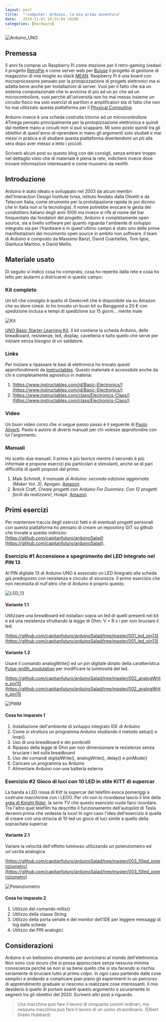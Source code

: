 ```yaml
---
layout: post
title:  ":computer: Arduino, la mia prima avventura"
date:   2019-11-01 19:24:04 +0100
categories: [Hardware]
---
```

![Arduino_UNO](/assets/2019-11-01/000.jpg)

## Premessa

5 anni fa comprai un Raspberry Pi come stazione per il retro-gaming (vedasi il progetto [RetroPie](https://retropie.org.uk/) e come server web per [Bujuse](https://github.com/capitanfuturo/bujuse) il progetto di gestione di magazzino di mia moglie su stack [MEAN](https://en.wikipedia.org/wiki/MEAN_(software_bundle)). Raspberry Pi è una board con microprocessore pensato per la protopizzazione di progetti elettronici ma si adatta bene anche per installazioni di server. Vuoi per il fatto che sia un sistema computazionale che lo avvicina di più ad un pc che ad un microcontrollore, vuoi perchè all'università non ho mai messo insieme un circuito fisico ma solo esercizi di partitori e amplificatori sta di fatto che non ho mai utilizzato questa piattaforma per il [Physical Computing](https://en.wikipedia.org/wiki/Physical_computing).

Arduino invece è una scheda costruita intorno ad un microcontrollore ATmega pensato principalmente per la protopizzazione elettronica e quindi dal mettere mano a circuiti non si può scappare. Mi sono posto quindi tra gli obiettivi di quest'anno di riprendere in mano gli argomenti solo studiati e mai messi in pratica e di studiare questa piattaforma divertendomi un pò alla sera dopo aver messo a letto i piccoli.
 
Scriverò alcuni post su questo blog con dei consigli, senza entrare troppo nel dettaglio visto che di materiale è piena la rete, indicherò invece dove trovare informazioni interessanti e come muoversi da neofiti.

## Introduzione

Arduino è stato ideato e sviluppato nel 2003 da alcuni membri dell'Interaction Design Institute Ivrea, istituto fondato dalla Olivetti e da Telecom Italia, come strumento per la prototipazione rapida (e poi dicono che in Italia non si fa tecnologia).
Il nome potrebbe evocare le gesta del condottiero italiano degli anni 1000 ma invece si rifà al nome del bar frequentato dai fondatori del progetto.
Arduino è completamente open source, sia a livello software per quanto riguarda l'ambiente di sviluppo integrato sia per l'hardware e in quest'ultimo campo è stato uno delle prime manifestazioni del movimento open source in ambito non software.
Il team di Arduino è composto da Massimo Banzi, David Cuartielles, Tom Igoe, Gianluca Martino, e David Mellis.

## Materiale usato

Di seguito vi indico cosa ho comprato, cosa ho reperito dalla rete e cosa ho letto per aiutarmi a districarmi in questo campo.

### Kit completo

Un kit che consiglio è quello di Geekcreit che è disponibile sia su Amazon che su store cinesi. Io ho trovato un buon kit su Banggood a 20 € con spedizione inclusa e tempi di spedizione sui 15 giorni... niente male

![Kit](/assets/2019-11-01/000_kit.jpg)

[UNO Basic Starter Learning Kit](https://www.banggood.com/UNO-Basic-Starter-Learning-Kit-Upgrade-Version-For-Arduino-p-970714.html?rmmds=myorder&cur_warehouse=CN). Il kit contiene la scheda Arduino, delle breadboard, resistenze, led, display, cavetteria e tutto quello che serve per iniziare senza bisogno di un saldatore.

### Links

Per iniziare a ripassare le basi di elettronica ho trovato questi approfondimenti da [Instructables](https://www.instructables.com/). Questo materiale è accessibile anche da chi è completamente agnostico in materia:

1. [https://www.instructables.com/id/Basic-Electronics/](https://www.instructables.com/id/Basic-Electronics/)
2. [https://www.instructables.com/class/Electronics-Class/](https://www.instructables.com/class/Electronics-Class/)

### Video

Un buon video corso che vi segue passo passo è il seguente di [Paolo Aliverti](https://www.youtube.com/watch?v=mAW1KVjC_Vc&list=PL9_01HM23dGEDNNfR6BtlDWD8DDoAcLOT). Paolo è autore di diversi manuali per chi volesse approfondire con lui l'argomento.

### Manuali

Ho scelto due manuali. Il primo è più teorico mentre il secondo è più informale e propone esercizi più particolari e stimolanti, anche se di pari difficoltà di quelli proposti dal primo.

1. Maik Schmidt, _Il manuale di Arduino: seconda edizione aggiornata (Maker Vol. 3)_, Apogeo. [Amazon](https://www.amazon.it/manuale-Arduino-seconda-edizione-aggiornata-ebook/dp/B00YHEZ9ZQ/ref=tmm_kin_swatch_0?_encoding=UTF8&qid=&sr=).
2. Brock Craft, _Creare progetti con Arduino For Dummies: Con 12 progetti facili da realizzare!_, Hoepli. [Amazon](https://www.amazon.it/Creare-progetti-Arduino-Dummies-realizzare-ebook/dp/B00N9SMFQW/ref=tmm_kin_swatch_0?_encoding=UTF8&qid=1570649798&sr=8-1).
  
## Primi esercizi

Per mantenere traccia degli esercizi fatti e di eventuali progetti personali con questa piattaforma ho pensato di creare un repository GIT su github che trovate a questo indirizzo: [https://github.com/capitanfuturo/arduinoSalad](https://github.com/capitanfuturo/arduinoSalad).

### Esercizio #1 Accensione e spegnimento del LED integrato nel PIN 13

Al PIN digitale 13 di Arduino UNO è associato un LED itnegrato alla scheda già predisposto con resistenza e circuito di sicurezza. Il primo esercizio che non necessita di null'altro che di Arduino è proprio questo.

![LED_13](/assets/2019-11-01/001_led13.png)

#### Variante 1.1

Utilizzare una breadboard ed installaci sopra un led di quelli presenti nel kit e ed una resistenza sfruttando la legge di Ohm: V = R x i per non bruciare il led.

[https://github.com/capitanfuturo/arduinoSalad/tree/master/001_led_pin13](https://github.com/capitanfuturo/arduinoSalad/tree/master/001_led_pin13)

#### Variante 1.2

Usare il comando analogWrite() ed un pin digitale dotato della caratteristica [Pulse-width_modulation](https://it.wikipedia.org/wiki/Pulse-width_modulation) per modificare la luminosità del led.

[https://github.com/capitanfuturo/arduinoSalad/tree/master/002_analogWrite_pin11](https://github.com/capitanfuturo/arduinoSalad/tree/master/002_analogWrite_pin11)

![PWM](/assets/2019-11-01/002_pwm.png)

#### Cosa ho imparato 1

1. Installazione dell'ambiente di sviluppo integrato IDE di Arduino
2. Come si struttura un programma Arduino studiando il metodo setup() e loop().
3. Uso di una breadboard e dei ponticelli
4. Ripasso della legge di Ohm per non dimensionare le resistenze senza bruciare i led sulla breadboard
5. Uso dei comandi digitalWrite(), analogWrite(),  delay() e pinMode()
6. Caricare un programma su Arduino
7. Alimentare Arduino con una batteria esterna

### Esercizio #2 Gioco di luci con 10 LED in stile KITT di supercar

La banda a LED rossa di Kitt la supercar del telefilm evoca pomeriggi a costruire macchinine con i LEGO. Per chi non lo ricordasse lascio il link della [sigla di Knight Rider](https://www.youtube.com/watch?v=oNyXYPhnUIs), la serie TV che questo esercizio vuole farci ricordare.
Tra l'altro quel telefilm ha descritto il funzionamento dell'autopilot di Tesla decenni prima che vedesse la luce!
In ogni caso l'idea dell'esercizio è quella di creare con una striscia di 10 led un gioco di luci simile a quello della sopracitata supercar.

#### Variante 2.1

Variare la velocità dell'effetto luminoso utilizzando un potenziometro ed un'uscita analogica

[https://github.com/capitanfuturo/arduinoSalad/tree/master/003_10led_potenziometro](https://github.com/capitanfuturo/arduinoSalad/tree/master/003_10led_potenziometro)

![Potenziometro](/assets/2019-11-01/003.jpg)

#### Cosa ho imparato 2

1. Utilizzo del comando millis()
2. Utilizzo della classe String
3. Utilizzo della porta seriale e del monitor dell'IDE per leggere messaggi di log dalla scheda
4. Utilizzo dei PIN analogici

## Considerazioni

Arduino è un bellissimo strumento per avvicinarsi al mondo dell'elettronica. Non sono così sicuro che si possa approcciare senza nessuna minima conoscenza perchè se non si sa bene quello che si sta facendo si rischia seriamente di bruciare tutto al primo colpo. In ogni caso partendo dalle cose semplici e andando a complicare pian piano gli esperimenti in un percorso di apprendimento graduale si riescono a realizzare cose interessanti.
Il mio desiderio è quello di portare avanti questo argomento e sicuramente lo segnerò tra gli obiettivi del 2020. Scriverò altri post a riguardo.

> Una macchina può fare il lavoro di cinquanta uomini ordinari, ma nessuna macchina può fare il lavoro di un uomo straordinario.  (Elbert Green Hubbard)
